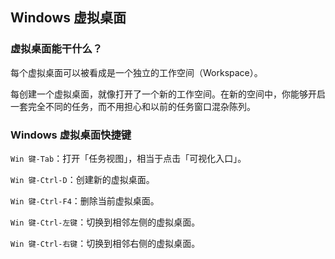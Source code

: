 ## Windows 虚拟桌面

### 虚拟桌面能干什么？

每个虚拟桌面可以被看成是一个独立的工作空间（Workspace）。

每创建一个虚拟桌面，就像打开了一个新的工作空间。在新的空间中，你能够开启一套完全不同的任务，而不用担心和以前的任务窗口混杂陈列。

### Windows 虚拟桌面快捷键


`Win 键-Tab`：打开「任务视图」，相当于点击「可视化入口」。

`Win 键-Ctrl-D`：创建新的虚拟桌面。

`Win 键-Ctrl-F4`：删除当前虚拟桌面。

`Win 键-Ctrl-左键`：切换到相邻左侧的虚拟桌面。

`Win 键-Ctrl-右键`：切换到相邻右侧的虚拟桌面。